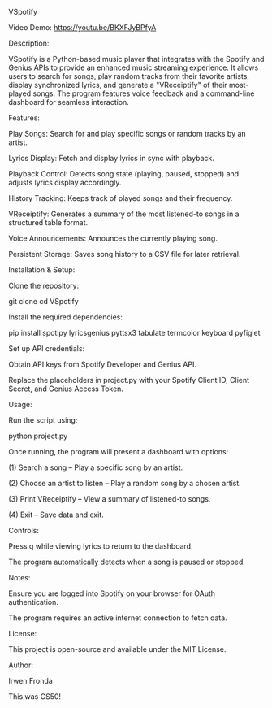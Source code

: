 VSpotify

Video Demo: https://youtu.be/BKXFJyBPfyA

Description:

VSpotify is a Python-based music player that integrates with the Spotify and Genius APIs to provide an enhanced music streaming experience. It allows users to search for songs, play random tracks from their favorite artists, display synchronized lyrics, and generate a "VReceiptify" of their most-played songs. The program features voice feedback and a command-line dashboard for seamless interaction.

Features:

Play Songs: Search for and play specific songs or random tracks by an artist.

Lyrics Display: Fetch and display lyrics in sync with playback.

Playback Control: Detects song state (playing, paused, stopped) and adjusts lyrics display accordingly.

History Tracking: Keeps track of played songs and their frequency.

VReceiptify: Generates a summary of the most listened-to songs in a structured table format.

Voice Announcements: Announces the currently playing song.

Persistent Storage: Saves song history to a CSV file for later retrieval.

Installation & Setup:

Clone the repository:

git clone <repository-url>
cd VSpotify

Install the required dependencies:

pip install spotipy lyricsgenius pyttsx3 tabulate termcolor keyboard pyfiglet

Set up API credentials:

Obtain API keys from Spotify Developer and Genius API.

Replace the placeholders in project.py with your Spotify Client ID, Client Secret, and Genius Access Token.

Usage:

Run the script using:

python project.py

Once running, the program will present a dashboard with options:

(1) Search a song – Play a specific song by an artist.

(2) Choose an artist to listen – Play a random song by a chosen artist.

(3) Print VReceiptify – View a summary of listened-to songs.

(4) Exit – Save data and exit.

Controls:

Press q while viewing lyrics to return to the dashboard.

The program automatically detects when a song is paused or stopped.

Notes:

Ensure you are logged into Spotify on your browser for OAuth authentication.

The program requires an active internet connection to fetch data.

License:

This project is open-source and available under the MIT License.

Author:

Irwen Fronda

This was CS50!